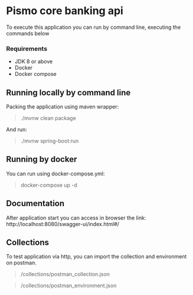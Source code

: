 # Pismo core banking api

To execute this application you can run by command line, executing the commands below

### Requirements

- JDK 8 or above
- Docker
- Docker compose

## Running locally by command line

Packing the application using maven wrapper:

> ./mvnw clean package

And run:

> ./mvnw spring-boot:run

## Running by docker

You can run using docker-compose.yml:
> docker-compose up -d

## Documentation

After application start you can access in browser the link: http://localhost:8080/swagger-ui/index.html#/

## Collections

To test application via http, you can import the collection and environment on postman.
> /collections/postman_collection.json

> /collections/postman_environment.json